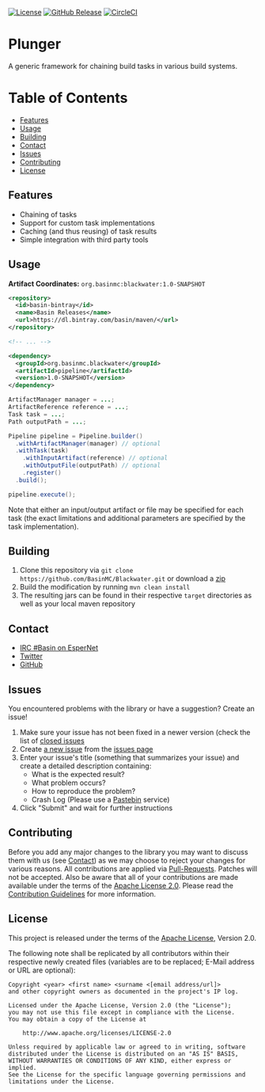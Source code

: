 [![License](https://img.shields.io/github/license/BasinMC/Blackwater.svg?style=flat-square)](https://www.apache.org/licenses/LICENSE-2.0.txt)
[![GitHub Release](https://img.shields.io/github/release/BasinMC/Blackwater.svg?style=flat-square)](https://github.com/BasinMC/Blackwater/releases)
[![CircleCI](https://img.shields.io/circleci/project/github/BasinMC/Blackwater.svg?style=flat-square)](https://circleci.com/gh/BasinMC/Blackwater)

Plunger
=======

A generic framework for chaining build tasks in various build systems.

# Table of Contents

* [Features](#features)
* [Usage](#usage)
* [Building](#building)
* [Contact](#contact)
* [Issues](#issues)
* [Contributing](#contributing)
* [License](#license)

Features
--------

* Chaining of tasks
* Support for custom task implementations
* Caching (and thus reusing) of task results
* Simple integration with third party tools

Usage
-----

**Artifact Coordinates:** `org.basinmc:blackwater:1.0-SNAPSHOT`

```xml
<repository>
  <id>basin-bintray</id>
  <name>Basin Releases</name>
  <url>https://dl.bintray.com/basin/maven/</url>
</repository>

<!-- ... -->

<dependency>
  <groupId>org.basinmc.blackwater</groupId>
  <artifactId>pipeline</artifactId>
  <version>1.0-SNAPSHOT</version>
</dependency>
```

```java
ArtifactManager manager = ...;
ArtifactReference reference = ...;
Task task = ...;
Path outputPath = ...;

Pipeline pipeline = Pipeline.builder()
  .withArtifactManager(manager) // optional
  .withTask(task)
    .withInputArtifact(reference) // optional
    .withOutputFile(outputPath) // optional
    .register()
  .build();

pipeline.execute();
```

Note that either an input/output artifact or file may be specified for each task (the exact
limitations and additional parameters are specified by the task implementation).

Building
--------

1. Clone this repository via ```git clone https://github.com/BasinMC/Blackwater.git``` or download a [zip](https://github.com/BasinMC/Blackwater/archive/master.zip)
2. Build the modification by running ```mvn clean install```
3. The resulting jars can be found in their respective ```target``` directories as well as your local maven repository

Contact
-------

* [IRC #Basin on EsperNet](http://webchat.esper.net/?channels=Basin)
* [Twitter](https://twitter.com/BasinMC)
* [GitHub](https://github.com/BasinMC/Blackwater)

Issues
------

You encountered problems with the library or have a suggestion? Create an issue!

1. Make sure your issue has not been fixed in a newer version (check the list of [closed issues](https://github.com/BasinMC/Blackwater/issues?q=is%3Aissue+is%3Aclosed)
1. Create [a new issue](https://github.com/BasinMC/Blackwater/issues/new) from the [issues page](https://github.com/BasinMC/Blackwater/issues)
1. Enter your issue's title (something that summarizes your issue) and create a detailed description containing:
   - What is the expected result?
   - What problem occurs?
   - How to reproduce the problem?
   - Crash Log (Please use a [Pastebin](https://gist.github.com) service)
1. Click "Submit" and wait for further instructions

Contributing
------------

Before you add any major changes to the library you may want to discuss them with us (see
[Contact](#contact)) as we may choose to reject your changes for various reasons. All contributions
are applied via [Pull-Requests](https://help.github.com/articles/creating-a-pull-request). Patches
will not be accepted. Also be aware that all of your contributions are made available under the
terms of the [Apache License 2.0](https://www.apache.org/licenses/LICENSE-2.0.txt). Please read
the [Contribution Guidelines](CONTRIBUTING.md) for more information.

License
-------

This project is released under the terms of the
[Apache License](https://www.apache.org/licenses/LICENSE-2.0.txt), Version 2.0.

The following note shall be replicated by all contributors within their respective newly created
files (variables are to be replaced; E-Mail address or URL are optional):

```
Copyright <year> <first name> <surname <[email address/url]>
and other copyright owners as documented in the project's IP log.

Licensed under the Apache License, Version 2.0 (the "License");
you may not use this file except in compliance with the License.
You may obtain a copy of the License at

    http://www.apache.org/licenses/LICENSE-2.0

Unless required by applicable law or agreed to in writing, software
distributed under the License is distributed on an "AS IS" BASIS,
WITHOUT WARRANTIES OR CONDITIONS OF ANY KIND, either express or implied.
See the License for the specific language governing permissions and
limitations under the License.
```

